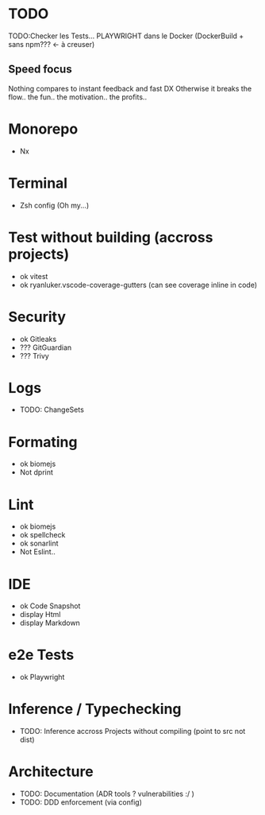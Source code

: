 # TODO

TODO:Checker les Tests...
PLAYWRIGHT dans le Docker (DockerBuild + sans npm??? <- à creuser)


## Speed focus

Nothing compares to instant feedback and fast DX
Otherwise it breaks the flow.. the fun.. the motivation.. the profits..

# Monorepo

- Nx

# Terminal

- Zsh config (Oh my...)

# Test without building (accross projects)

- ok vitest
- ok ryanluker.vscode-coverage-gutters (can see coverage inline in code)

# Security

- ok Gitleaks
- ??? GitGuardian
- ??? Trivy

# Logs

- TODO: ChangeSets

# Formating

- ok biomejs
- Not dprint

# Lint

- ok biomejs
- ok spellcheck
- ok sonarlint
- Not Eslint..

# IDE

- ok Code Snapshot
- display Html
- display Markdown

# e2e Tests

- ok Playwright

# Inference / Typechecking

- TODO: Inference accross Projects without compiling (point to src not dist)

# Architecture 

- TODO: Documentation (ADR tools ? vulnerabilities :/ )
- TODO: DDD enforcement (via config)
